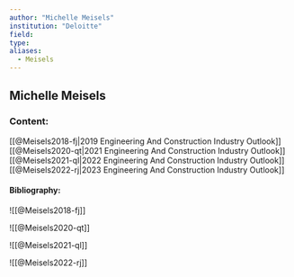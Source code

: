 ```yaml
---
author: "Michelle Meisels"
institution: "Deloitte"
field:
type:
aliases:
  - Meisels
---
```


## Michelle Meisels

### Content:
[[@Meisels2018-fj|2019 Engineering And Construction Industry Outlook]]
[[@Meisels2020-qt|2021 Engineering And Construction Industry Outlook]]
[[@Meisels2021-ql|2022 Engineering And Construction Industry Outlook]]
[[@Meisels2022-rj|2023 Engineering And Construction Industry Outlook]]

#### Bibliography:

![[@Meisels2018-fj]]

![[@Meisels2020-qt]]

![[@Meisels2021-ql]]

![[@Meisels2022-rj]]